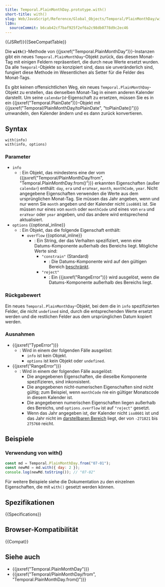 ```yaml
---
title: Temporal.PlainMonthDay.prototype.with()
short-title: with()
slug: Web/JavaScript/Reference/Global_Objects/Temporal/PlainMonthDay/with
l10n:
  sourceCommit: b6cab42cf7baf925f2ef6a2c98db0778d9c2ec46
---
```


{{JSRef}}{{SeeCompatTable}}

Die **`with()`**-Methode von {{jsxref("Temporal.PlainMonthDay")}}-Instanzen gibt ein neues `Temporal.PlainMonthDay`-Objekt zurück, das diesen Monat-Tag mit einigen Feldern repräsentiert, die durch neue Werte ersetzt wurden. Da alle `Temporal`-Objekte so konzipiert sind, dass sie unveränderlich sind, fungiert diese Methode im Wesentlichen als Setter für die Felder des Monat-Tags.

Es gibt keinen offensichtlichen Weg, ein neues `Temporal.PlainMonthDay`-Objekt zu erstellen, das denselben Monat-Tag in einem anderen Kalender darstellt. Um seine `calendarId`-Eigenschaft zu ersetzen, müssen Sie es in ein {{jsxref("Temporal.PlainDate")}}-Objekt mit {{jsxref("Temporal/PlainMonthDay/toPlainDate", "toPlainDate()")}} umwandeln, den Kalender ändern und es dann zurück konvertieren.

## Syntax

```js-nolint
with(info)
with(info, options)
```

### Parameter

- `info`
  - : Ein Objekt, das mindestens eine der vom {{jsxref("Temporal/PlainMonthDay/from", "Temporal.PlainMonthDay.from()")}} erkannten Eigenschaften (außer `calendar`) enthält: `day`, `era` und `eraYear`, `month`, `monthCode`, `year`. Nicht angegebene Eigenschaften verwenden die Werte aus dem ursprünglichen Monat-Tag. Sie müssen das Jahr angeben, wenn und nur wenn Sie `month` angeben und der Kalender nicht `iso8601` ist. Sie müssen nur eines von `month` oder `monthCode` und eines von `era` und `eraYear` oder `year` angeben, und das andere wird entsprechend aktualisiert.
- `options` {{optional_inline}}
  - : Ein Objekt, das die folgende Eigenschaft enthält:
    - `overflow` {{optional_inline}}
      - : Ein String, der das Verhalten spezifiziert, wenn eine Datums-Komponente außerhalb des Bereichs liegt. Mögliche Werte sind:
        - `"constrain"` (Standard)
          - : Die Datums-Komponente wird auf den gültigen Bereich [beschränkt](/de/docs/Web/JavaScript/Reference/Global_Objects/Temporal/PlainDate#invalid_date_clamping).
        - `"reject"`
          - : Ein {{jsxref("RangeError")}} wird ausgelöst, wenn die Datums-Komponente außerhalb des Bereichs liegt.

### Rückgabewert

Ein neues `Temporal.PlainMonthDay`-Objekt, bei dem die in `info` spezifizierten Felder, die nicht `undefined` sind, durch die entsprechenden Werte ersetzt werden und die restlichen Felder aus dem ursprünglichen Datum kopiert werden.

### Ausnahmen

- {{jsxref("TypeError")}}
  - : Wird in einem der folgenden Fälle ausgelöst:
    - `info` ist kein Objekt.
    - `options` ist kein Objekt oder `undefined`.
- {{jsxref("RangeError")}}
  - : Wird in einem der folgenden Fälle ausgelöst:
    - Die angegebenen Eigenschaften, die dieselbe Komponente spezifizieren, sind inkonsistent.
    - Die angegebenen nicht-numerischen Eigenschaften sind nicht gültig; zum Beispiel, wenn `monthCode` nie ein gültiger Monatscode in diesem Kalender ist.
    - Die angegebenen numerischen Eigenschaften liegen außerhalb des Bereichs, und `options.overflow` ist auf `"reject"` gesetzt.
    - Wenn das Jahr angegeben ist, der Kalender nicht `iso8601` ist und das Jahr nicht im [darstellbaren Bereich](/de/docs/Web/JavaScript/Reference/Global_Objects/Temporal#representable_dates) liegt, der von `-271821` bis `275760` reicht.

## Beispiele

### Verwendung von with()

```js
const md = Temporal.PlainMonthDay.from("07-01");
const newMd = md.with({ day: 2 });
console.log(newMd.toString()); // "07-02"
```

Für weitere Beispiele siehe die Dokumentation zu den einzelnen Eigenschaften, die mit `with()` gesetzt werden können.

## Spezifikationen

{{Specifications}}

## Browser-Kompatibilität

{{Compat}}

## Siehe auch

- {{jsxref("Temporal.PlainMonthDay")}}
- {{jsxref("Temporal/PlainMonthDay/from", "Temporal.PlainMonthDay.from()")}}
